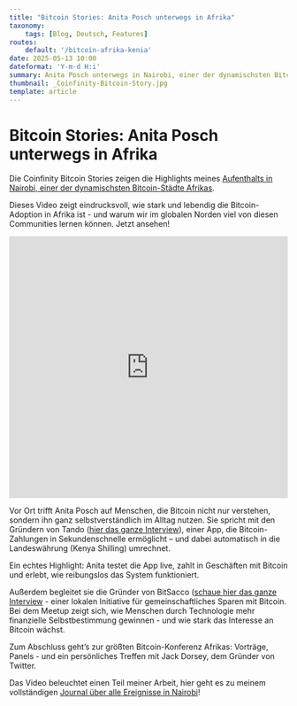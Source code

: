```yaml
---
title: "Bitcoin Stories: Anita Posch unterwegs in Afrika"
taxonomy:
    tags: [Blog, Deutsch, Features]
routes:
    default: '/bitcoin-afrika-kenia'
date: 2025-05-13 10:00
dateformat: 'Y-m-d H:i'
summary: Anita Posch unterwegs in Nairobi, einer der dynamischsten Bitcoin-Städte Afrikas
thumbnail: _Coinfinity-Bitcoin-Story.jpg
template: article
---
```


# Bitcoin Stories: Anita Posch unterwegs in Afrika

Die Coinfinity Bitcoin Stories zeigen die Highlights meines [Aufenthalts in Nairobi, einer der dynamischsten Bitcoin-Städte Afrikas](https://anitaposch.com/nairobi-journal-2024).

Dieses Video zeigt eindrucksvoll, wie stark und lebendig die Bitcoin-Adoption in Afrika ist - und warum wir im globalen Norden viel von diesen Communities lernen können. Jetzt ansehen!

<iframe width="100%" height="473" src="https://www.youtube.com/embed/AedbEpyLVyg" title="YouTube video player" frameborder="0" allow="accelerometer; autoplay; clipboard-write; encrypted-media; gyroscope; picture-in-picture; web-share" referrerpolicy="strict-origin-when-cross-origin" allowfullscreen></iframe>

Vor Ort trifft Anita Posch auf Menschen, die Bitcoin nicht nur verstehen, sondern ihn ganz selbstverständlich im Alltag nutzen. Sie spricht mit den Gründern von Tando ([hier das ganze Interview]([https://youtu.be/7fFnAnbZBUU](https://youtu.be/7fFnAnbZBUU))), einer App, die Bitcoin-Zahlungen in Sekundenschnelle ermöglicht – und dabei automatisch in die Landeswährung (Kenya Shilling) umrechnet.

Ein echtes Highlight: Anita testet die App live, zahlt in Geschäften mit Bitcoin und erlebt, wie reibungslos das System funktioniert.

Außerdem begleitet sie die Gründer von BitSacco ([schaue hier das ganze Interview]([https://youtu.be/KwgaWqL08LA](https://youtu.be/KwgaWqL08LA)) - einer lokalen Initiative für gemeinschaftliches Sparen mit Bitcoin. Bei dem Meetup zeigt sich, wie Menschen durch Technologie mehr finanzielle Selbstbestimmung gewinnen - und wie stark das Interesse an Bitcoin wächst.

Zum Abschluss geht’s zur größten Bitcoin-Konferenz Afrikas: Vorträge, Panels - und ein persönliches Treffen mit Jack Dorsey, dem Gründer von Twitter.

Das Video beleuchtet einen Teil meiner Arbeit, hier geht es zu meinem vollständigen [Journal über alle Ereignisse in Nairobi](https://anitaposch.com/nairobi-journal-2024)!
